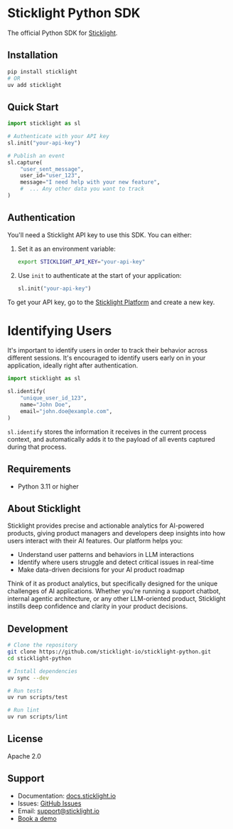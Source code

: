 # Sticklight Python SDK

The official Python SDK for [Sticklight](https://sticklight.io).

## Installation

```sh
pip install sticklight
# OR
uv add sticklight
```

## Quick Start

```python
import sticklight as sl

# Authenticate with your API key
sl.init("your-api-key")

# Publish an event
sl.capture(
    "user_sent_message",
    user_id="user_123",
    message="I need help with your new feature",
    #  ... Any other data you want to track
)
```

## Authentication

You'll need a Sticklight API key to use this SDK. You can either:

1. Set it as an environment variable:
   ```sh
   export STICKLIGHT_API_KEY="your-api-key"
   ```

2. Use `init` to authenticate at the start of your application:
   ```python
   sl.init("your-api-key")
   ```

To get your API key, go to the [Sticklight Platform] and create a new key.

# Identifying Users

It's important to identify users in order to track their behavior across different sessions.
It's encouraged to identify users early on in your application, ideally right after authentication.

```python
import sticklight as sl

sl.identify(
    "unique_user_id_123",
    name="John Doe",
    email="john.doe@example.com",
)
```

`sl.identify` stores the information it receives in the current process context, and automatically adds it to the payload of all events captured during that process.

## Requirements

- Python 3.11 or higher

## About Sticklight

Sticklight provides precise and actionable analytics for AI-powered products, giving product managers and developers deep insights into how users interact with their AI features. Our platform helps you:

- Understand user patterns and behaviors in LLM interactions
- Identify where users struggle and detect critical issues in real-time
- Make data-driven decisions for your AI product roadmap

Think of it as product analytics, but specifically designed for the unique challenges of AI applications. Whether you're running a support chatbot, internal agentic architecture, or any other LLM-oriented product, Sticklight instills deep confidence and clarity in your product decisions.

## Development

```sh
# Clone the repository
git clone https://github.com/sticklight-io/sticklight-python.git
cd sticklight-python

# Install dependencies
uv sync --dev

# Run tests
uv run scripts/test

# Run lint
uv run scripts/lint
```

## License

Apache 2.0

## Support

- Documentation: [docs.sticklight.io](https://docs.sticklight.io)
- Issues: [GitHub Issues](https://github.com/sticklight-io/sticklight-python/issues)
- Email: support@sticklight.io
- [Book a demo](https://calendly.com/matan-sticklight/30min)

[Sticklight Platform]: https://platform.sticklight.io
